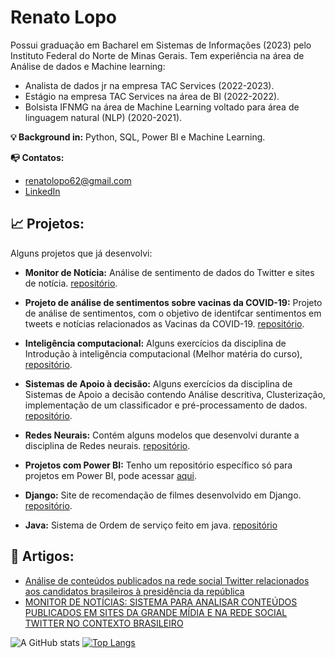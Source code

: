 # Renato Lopo

Possui graduação em Bacharel em Sistemas de Informações (2023) pelo Instituto Federal do Norte de Minas Gerais. Tem experiência na área de Análise de dados e Machine learning:
* Analista de dados jr na empresa TAC Services (2022-2023).
* Estágio na empresa TAC Services na área de BI (2022-2022).
* Bolsista IFNMG na área de Machine Learning voltado para área de  linguagem natural (NLP)  (2020-2021).


**💡 Background in:** Python, SQL, Power BI e Machine Learning.

**📭 Contatos:**
* renatolopo62@gmail.com
* [LinkedIn](https://www.linkedin.com/in/renatolopo/)


## 📈 Projetos:
Alguns projetos que já desenvolvi:

* **Monitor de Notícia:** 
   Análise de sentimento de dados do Twitter e sites de notícia. [repositório](https://github.com/Renatolopo/MonitorNoticia).
    
* **Projeto de análise de sentimentos sobre vacinas da COVID-19:** 
  Projeto de análise de sentimentos, com o objetivo de identifcar sentimentos em tweets e notícias relacionados as Vacinas da COVID-19. [repositório](https://github.com/Renatolopo/NLP-Vacinas).

* **Inteligência computacional:** 
  Alguns exercícios da disciplina de Introdução à inteligência computacional (Melhor matéria do curso), [repositório](https://github.com/Renatolopo/Inteligencia-Computacional).
 
* **Sistemas de Apoio à decisão:** 
  Alguns exercícios da disciplina de Sistemas de Apoio a decisão contendo Análise descritiva, Clusterização, implementação de um classificador e pré-processamento de dados. [repositório](https://github.com/Renatolopo/sistemas-de-apoio-a-decisao).
 
* **Redes Neurais:** 
  Contém alguns modelos que desenvolvi durante a disciplina  de Redes neurais. [repositório](https://github.com/Renatolopo/Redes-Neurais).
    
* **Projetos com Power BI:** 
  Tenho um repositório específico só para projetos em Power BI, pode acessar [aqui](https://github.com/Renatolopo/Portfolio-Power-BI).

* **Django:** 
  Site de recomendação de filmes desenvolvido em Django. [repositório](https://github.com/Renatolopo/CineGuia).
 
* **Java:**
  Sistema de Ordem de serviço feito em java. [repositório](https://github.com/Renatolopo/OrdemDeServico)
  



## 📝 Artigos:
* [Análise de conteúdos publicados na rede social Twitter 
relacionados aos candidatos brasileiros à presidência da 
república](https://ijaers.com/detail/analysis-of-content-published-on-the-social-network-twitter-related-to-brazilian-candidates-for-the-presidency-of-the-republic/)
* [MONITOR DE NOTÍCIAS: SISTEMA PARA ANALISAR CONTEÚDOS PUBLICADOS EM SITES DA GRANDE MÍDIA E NA REDE SOCIAL TWITTER NO CONTEXTO BRASILEIRO](https://eventos.ifnmg.edu.br/sic2022/anais/trabalho/102)

  
![A GitHub stats](https://github-readme-stats.vercel.app/api?username=Renatolopo&show_icons=true&theme=tokyonight)
[![Top Langs](https://github-readme-stats.vercel.app/api/top-langs/?username=Renatolopo&layout=compact&theme=tokyonight)](https://github.com/Renatolopo)

<h4 align="center">


